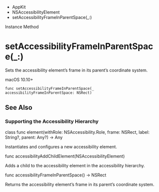 

- AppKit
- NSAccessibilityElement
-  setAccessibilityFrameInParentSpace(\_:) 

Instance Method

# setAccessibilityFrameInParentSpace(\_:)

Sets the accessibility element’s frame in its parent’s coordinate system.

macOS 10.10+

``` source
func setAccessibilityFrameInParentSpace(_ accessibilityFrameInParentSpace: NSRect)
```

## See Also

### Supporting the Accessibility Hierarchy

class func element(withRole: NSAccessibility.Role, frame: NSRect, label: String?, parent: Any?) -> Any

Instantiates and configures a new accessibility element.

func accessibilityAddChildElement(NSAccessibilityElement)

Adds a child to the accessibility element in the accessibility hierarchy.

func accessibilityFrameInParentSpace() -> NSRect

Returns the accessibility element’s frame in its parent’s coordinate system.

